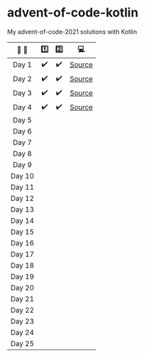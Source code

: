 # advent-of-code-kotlin

My advent-of-code-2021 solutions with Kotlin


| :calendar: :christmas_tree: |       :one:        |        :two:        |               :computer:               |
|:---------------------------:|:------------------:|:-------------------:|:--------------------------------------:|
|            Day 1            | :heavy_check_mark: | :heavy_check_mark:  | [Source](src/main/kotlin/day1/Day1.kt) |
|            Day 2            | :heavy_check_mark: | :heavy_check_mark:  | [Source](src/main/kotlin/day2/Day2.kt) |
|            Day 3            | :heavy_check_mark: | :heavy_check_mark:  | [Source](src/main/kotlin/day3/Day3.kt) |
|            Day 4            | :heavy_check_mark: | :heavy_check_mark:  | [Source](src/main/kotlin/day4/Day4.kt) |
|            Day 5            |                    |                     |                                        |
|            Day 6            |                    |                     |                                        |
|            Day 7            |                    |                     |                                        |
|            Day 8            |                    |                     |                                        |
|            Day 9            |                    |                     |                                        |
|           Day 10            |                    |                     |                                        |
|           Day 11            |                    |                     |                                        |
|           Day 12            |                    |                     |                                        |
|           Day 13            |                    |                     |                                        |
|           Day 14            |                    |                     |                                        |
|           Day 15            |                    |                     |                                        |
|           Day 16            |                    |                     |                                        |
|           Day 17            |                    |                     |                                        |
|           Day 18            |                    |                     |                                        |
|           Day 19            |                    |                     |                                        |
|           Day 20            |                    |                     |                                        |
|           Day 21            |                    |                     |                                        |
|           Day 22            |                    |                     |                                        |
|           Day 23            |                    |                     |                                        |
|           Day 24            |                    |                     |                                        |
|           Day 25            |                    |                     |                                        |
